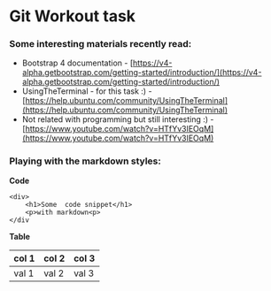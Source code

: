 # Git Workout task

### Some interesting materials recently read:

- Bootstrap 4 documentation - [https://v4-alpha.getbootstrap.com/getting-started/introduction/](https://v4-alpha.getbootstrap.com/getting-started/introduction/)
- UsingTheTerminal  - for this task  :) - [https://help.ubuntu.com/community/UsingTheTerminal](https://help.ubuntu.com/community/UsingTheTerminal)
- Not related with programming but still interesting :) - [https://www.youtube.com/watch?v=HTfYv3IEOqM](https://www.youtube.com/watch?v=HTfYv3IEOqM)


### Playing with the markdown styles:

**Code**

    <div>
		<h1>Some  code snippet</h1>
		<p>with markdown<p>
    </div


**Table**

| col 1 | col 2| col 3| 
| ----- |----- |----- |
| val 1 | val 2| val 3|  







